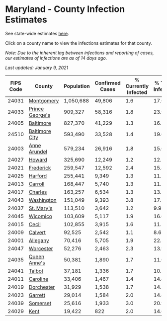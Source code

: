 # Maryland - County Infection Estimates

See state-wide estimates [here](/infections/us-md).

Click on a county name to view the infections estimates for that county.

*Note: Due to the inherent lag between infections and reporting of cases, our estimates of infections are as of 14 days ago.*

*Last updated: January 9, 2021*

|   FIPS Code |                             County |   Population |   Confirmed Cases |   % Currently Infected |   % Total Infected |
|-------------|------------------------------------|--------------|-------------------|------------------------|--------------------|
|       24031 |           [Montgomery](montgomery) |    1,050,688 |            49,806 |                    1.6 |               17.0 |
|       24033 | [Prince George's](prince-george's) |      909,327 |            58,316 |                    1.8 |               23.9 |
|       24005 |             [Baltimore](baltimore) |      827,370 |            41,229 |                    1.3 |               16.5 |
|       24510 |   [Baltimore City](baltimore-city) |      593,490 |            33,528 |                    1.4 |               19.0 |
|       24003 |       [Anne Arundel](anne-arundel) |      579,234 |            26,916 |                    1.8 |               15.0 |
|       24027 |                   [Howard](howard) |      325,690 |            12,249 |                    1.2 |               12.5 |
|       24021 |             [Frederick](frederick) |      259,547 |            12,592 |                    2.4 |               15.8 |
|       24025 |                 [Harford](harford) |      255,441 |             9,349 |                    1.3 |               11.1 |
|       24013 |                 [Carroll](carroll) |      168,447 |             5,740 |                    1.3 |               11.1 |
|       24017 |                 [Charles](charles) |      163,257 |             6,534 |                    1.3 |               13.5 |
|       24043 |           [Washington](washington) |      151,049 |             9,393 |                    3.8 |               17.2 |
|       24037 |           [St. Mary's](st.-mary's) |      113,510 |             3,642 |                    1.2 |                9.9 |
|       24045 |               [Wicomico](wicomico) |      103,609 |             5,117 |                    1.9 |               16.6 |
|       24015 |                     [Cecil](cecil) |      102,855 |             3,915 |                    1.6 |               11.5 |
|       24009 |                 [Calvert](calvert) |       92,525 |             2,542 |                    1.1 |                8.6 |
|       24001 |               [Allegany](allegany) |       70,416 |             5,705 |                    1.9 |               22.5 |
|       24047 |             [Worcester](worcester) |       52,276 |             2,463 |                    2.3 |               13.9 |
|       24035 |       [Queen Anne's](queen-anne's) |       50,381 |             1,890 |                    1.7 |               11.0 |
|       24041 |                   [Talbot](talbot) |       37,181 |             1,336 |                    1.7 |               10.5 |
|       24011 |               [Caroline](caroline) |       33,406 |             1,467 |                    1.4 |               14.4 |
|       24019 |           [Dorchester](dorchester) |       31,929 |             1,538 |                    1.7 |               14.3 |
|       24023 |                 [Garrett](garrett) |       29,014 |             1,584 |                    2.0 |               14.4 |
|       24039 |               [Somerset](somerset) |       25,616 |             1,933 |                    3.0 |               20.9 |
|       24029 |                       [Kent](kent) |       19,422 |               822 |                    2.0 |               14.6 |